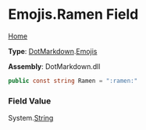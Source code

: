 # Emojis\.Ramen Field

[Home](../../../README.md)

**Type**: [DotMarkdown](../../README.md)\.[Emojis](../README.md)

**Assembly**: DotMarkdown\.dll

```csharp
public const string Ramen = ":ramen:"
```

### Field Value

System\.[String](https://docs.microsoft.com/en-us/dotnet/api/system.string)